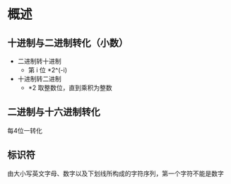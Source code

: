 # 概述
## 十进制与二进制转化（小数）
* 二进制转十进制
  - 第 i 位 *2^(-i)
* 十进制转二进制
  - *2 取整数位，直到乘积为整数

## 二进制与十六进制转化
每4位一转化

## 标识符
由大小写英文字母、数字以及下划线所构成的字符序列，第一个字符不能是数字

